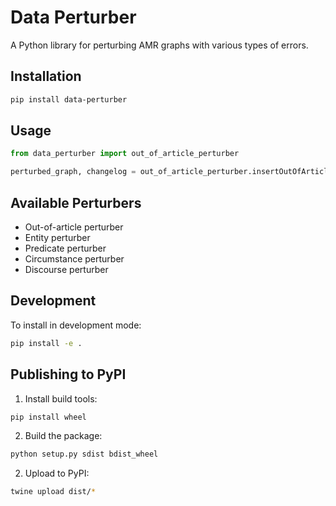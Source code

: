 # Data Perturber

A Python library for perturbing AMR graphs with various types of errors.

## Installation

```bash
pip install data-perturber
```

## Usage

```python
from data_perturber import out_of_article_perturber

perturbed_graph, changelog = out_of_article_perturber.insertOutOfArticleError(original_graph)
```

## Available Perturbers

- Out-of-article perturber
- Entity perturber
- Predicate perturber
- Circumstance perturber
- Discourse perturber

## Development

To install in development mode:
```bash
pip install -e .
```

## Publishing to PyPI

1. Install build tools:
```bash
pip install wheel
```

2. Build the package:
```bash
python setup.py sdist bdist_wheel
```

2. Upload to PyPI:
```bash
twine upload dist/*
